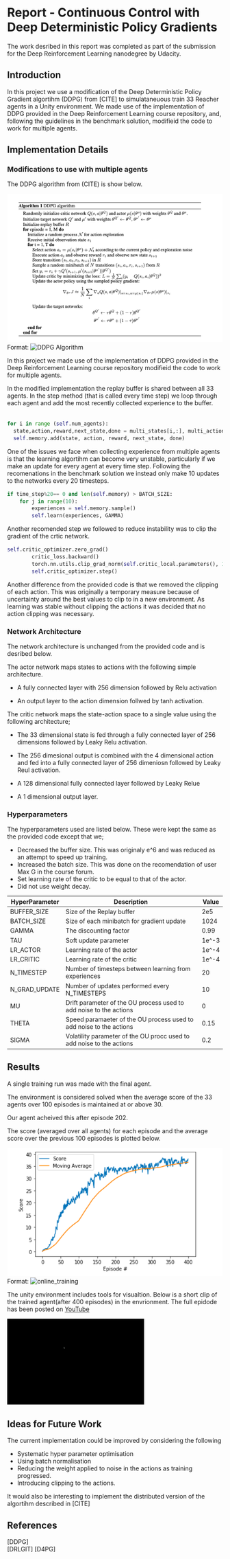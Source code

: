 # Report - Continuous Control with Deep Deterministic Policy Gradients

The work desribed in this report was completed as part of the submission for the Deep Reinforcement Learning nanodegree by Udacity.


## Introduction

In this project we use a modification of the Deep Deterministic Policy Gradient algortihm (DDPG) from [CITE] to simulataneuous train 33 Reacher agents in a Unity environment. We made use of the implementation of DDPG provided in the Deep Reinforcement Learning course repository, and, following the guidelines in the benchmark solution,  modifieid the code to work for multiple agents.

## Implementation Details

### Modifications to use with multiple agents
The DDPG algorithm from (CITE) is show below.

![DDPG Algorithm](DDG_Algorithm.png)
Format: ![DDPG Algorithm](url)

In this project we made use of the implementation of DDPG provided in the Deep Reinforcement Learning course repository modifieid the code to work for multiple agents.


In the modified implementation the replay buffer is shared between all 33 agents. In the step method (that is called every time step) we loop through each agent and add the most recently collected experience to the buffer.

```python

for i in range (self.num_agents):
  state,action,reward,next_state,done = multi_states[i,:], multi_actions[i,:],multi_rewards[i],multi_next_states[i,:],           multi_done[i]
  self.memory.add(state, action, reward, next_state, done)
```

One of the issues we face when collecting experience from multiple agents is that the learning algortihm can become very unstable, particularly if we make an update for every agent at every time step. Following the recomenations in the benchmark solution we instead only make 10 updates to the networks every 20 timesteps.

```python
if time_step%20== 0 and len(self.memory) > BATCH_SIZE:
    for j in range(10):
        experiences = self.memory.sample()
        self.learn(experiences, GAMMA)
```

Another recomended step we followed to reduce instability was to clip the gradient of the  crtic network.

```python
self.critic_optimizer.zero_grad()
        critic_loss.backward()
        torch.nn.utils.clip_grad_norm(self.critic_local.parameters(), 1)
        self.critic_optimizer.step()
```

Another difference from the provided code is that we removed the clipping of each action. This was originally a temporary measure because of uncertainty around the best values to clip to in a new environment. As learning was stable without clipping the actions it was decided that no action clipping was necessary.



### Network Architecture

The network architecture is unchanged from the provided code and is desribed below.

The actor network maps states to actions with the following simple architecture.

* A fully connected layer with 256 dimension followed by Relu activation

* An output layer to the action dimension follwed by tanh activation.


The critic network maps the state-action space to a single value using the following architecture;

* The 33 dimensional state is fed through a fully connected layer of 256 dimensions followed by Leaky Relu activation.

* The 256 dimesional output is combined with the 4 dimensional action and fed into a fully connected layer of 256 dimeniosn followed by Leaky Reul activation.

* A 128 dimensional fully connected layer followed by Leaky Relue

* A 1 dimensional output layer.




### Hyperparameters

The hyperparameters used are listed below. These were kept the same as the provided code except that we; 

* Decreased the buffer size. This was originaly e^6 and was reduced as an attempt to speed up training.
* Increased the batch size. This was done on the recomendation of user Max G in the course forum.
* Set learning rate of the critic to be equal to that of the actor.
* Did not use weight decay.


HyperParameter | Description | Value
------------ | ------------- | -------------  
BUFFER_SIZE | Size of the Replay buffer| 2e5
BATCH_SIZE | Size of each minibatch for gradient update| 1024
GAMMA| The discounting factor| 0.99
TAU | Soft update parameter| 1e^-3
LR_ACTOR | Learning rate of the actor | 1e^-4
LR_CRITIC | Learning rate of the critic | 1e^-4
N_TIMESTEP | Number of timesteps between learning from experiences | 20
N_GRAD_UPDATE| Number of updates performed every N_TIMESTEPS | 10
MU | Drift parameter of the OU process used to add noise to the actions | 0
THETA | Speed paramaeter of the OU process used to add noise to the actions | 0.15
SIGMA | Volatility parameter of the OU procc used to add noise to the actions | 0.2


## Results

A single training run was made with the final agent.

The environment is considered solved when the average score of the 33 agents over 100 episodes is maintained at or above 30.

Our agent acheived this after episode 202.

The score (averaged over all agents) for each episode and the average score over the previous 100 episodes is plotted below.

![OnlineTraining](online_training.png)
Format: ![online_training](url)


The unity environment includes tools for visualtion. Below is a short clip of the trained agent(after 400 episodes) in the envrionment. The full epidode has been posted on [YouTube](https://www.youtube.com/watch?v=OseH3sEPzuI)

![](Trained.gif)


## Ideas for Future Work
The current implementation could be improved by considering the following
* Systematic hyper parameter optimisation
* Using batch normalisation
* Reducing the weight applied to noise in the actions as training progressed.
* Introducing clipping to the actions.

It would also be interesting to implement the distributed version of the algortihm described in [CITE]

## References

[DDPG]  
[DRLGIT]
[D4PG]
